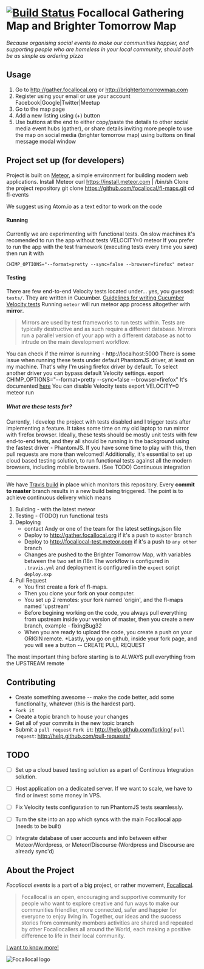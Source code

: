 [![Build Status](https://travis-ci.org/focallocal/fl-maps.svg?branch=master)](https://travis-ci.org/focallocal/fl-maps)
Focallocal Gathering Map and Brighter Tomorrow Map
====================

*Because organising social events to make our communities happier, and supporting people who are homeless in your local community, should both be as simple as ordering pizza*


Usage
-----
1. Go to http://gather.focallocal.org or http://brightertomorrowmap.com
2. Register using your email or use your account Facebook|Google|Twitter|Meetup
3. Go to the map page
4. Add a new listing using (+) button
5. Use buttons at the end to either copy/paste the details to other social media event hubs (gather), or share details inviting more people to use the map on social media (brighter tomorrow map) using buttons on final message modal window



Project set up (for developers)
----------------------------
Project is built on [Meteor](https://github.com/meteor/meteor), a simple environment
for building modern web applications.
Install Meteor
    curl https://install.meteor.com | /bin/sh
Clone the project repository
    git clone https://github.com/focallocal/fl-maps.git
    cd fl-events

We suggest using Atom.io as a text editor to work on the code


#### Running
Currently we are experimenting with functional tests. On slow machines it's recomended to run the app without tests
    VELOCITY=0 meteor
If you prefer to run the app with the test framework (executing tests every time you save) then run it with

    CHIMP_OPTIONS="--format=pretty --sync=false --browser=firefox" meteor


#### Testing
There are few end-to-end Velocity tests located under... yes, you guessed: `tests/`. They are written in Cucumber.
[Guidelines for writing Cucumber Velocity tests](velocity.readme.io/v1.0/docs/getting-started-with-cucumber)
Running `meteor` will run meteor app process altogether with **mirror**.
> Mirrors are used by test frameworks to run tests within. Tests are typically destructive and as such require a different database. Mirrors run a parallel version of your app with a different database as not to intrude on the main development workflow.

You can check if the mirror is running - http://localhost:5000
There is some issue when running these tests under default PhantomJS driver, at least on my machine.
That's why I'm using firefox driver by default. To select another driver you can bypass default Velocity settings.
    export CHIMP_OPTIONS="--format=pretty --sync=false --browser=firefox"
It's documented [here](https://velocity.readme.io/docs/getting-started-with-cucumber#section-chimp-options)
You can disable Velocity tests
    export VELOCITY=0
    meteor run


##### What are these tests for?
Currently, I develop the project with tests disabled and I trigger tests after implementing a feature. It takes some time on my old laptop to run mirror with firefox browser.
Ideally, these tests should be mostly unit tests with few end-to-end tests, and they all should be running in the background using the fastest driver - PhantomJS. If you have some time to play with this, then pull requests are more than welcomed!
Additionally, it's essential to set up cloud based testing solution, to run functional tests against all the modern browsers, including mobile browsers. (See TODO)
Continuous integration


----------------------------
We have [Travis build](https://travis-ci.org/focallocal/fl-maps) in place which monitors this repository.
Every **commit to master** branch results in a new build being triggered.
The point is to achieve continuous delivery which means
1. Building - with the latest meteor
2. Testing - (TODO) run functional tests
3. Deploying
    * contact Andy or one of the team for the latest settings.json file
    * Deploy to http://gather.focallocal.org if it's a push to `master` branch
    * Deploy to http://focallocal-test.meteor.com if it's a push to `any other` branch
    * Changes are pushed to the Brighter Tomorrow Map, with variables between the two set in i18n
The workflow is configured in `.travis.yml` and deployment is configured in the `expect` script `deploy.exp`
4. Pull Request
    * You first create a fork of fl-maps.
    * Then you clone your fork on your computer.
    * You set up 2 remotes: your fork named 'origin', and the fl-maps named 'upstream'
    * Before begining working on the code, you always pull everything from upstream inside your version of master, then you create a new branch, example - fixingBug32
    * When you are ready to upload the code, you create a push on your ORIGIN remote.
    *Lastly, you go on github, inside your fork page, and you will see a button -- CREATE PULL REQUEST

The most important thing before starting is to ALWAYS pull everything from the UPSTREAM remote



Contributing
------------
* Create something awesome -- make the code better, add some functionality,
  whatever (this is the hardest part).
* `Fork it`
* Create a topic branch to house your changes
* Get all of your commits in the new topic branch
* Submit a `pull request`
`Fork it`: http://help.github.com/forking/
`pull request`: http://help.github.com/pull-requests/



TODO
------------
- [ ] Set up a cloud based testing solution as a part of Continous Integration solution.
- [ ] Host application on a dedicated server. If we want to scale, we have to find or invest some money in VPS.
- [ ] Fix Velocity tests configuration to run PhantomJS tests seamlessly.
- [ ] Turn the site into an app which syncs with the main Focallocal app (needs to be built)
- [ ] Integrate database of user accounts and info between either Meteor/Wordpress, or Meteor/Discourse (Wordpress and Discourse are already sync'd)



About the Project
-----------------
*Focallocal events* is a part of a big project, or rather movement, [Focallocal](http://focallocal.org).
> Focallocal is an open, encouraging and supportive community for people who want to explore creative and fun ways to make our communities friendlier, more connected, safer and happier for everyone to enjoy living in.
> Together, our ideas and the success stories from community members activities are shared and repeated by other Focallocallers all around the World, each making a positive difference to life in their local community.


[I want to know more!](http://focallocal.org)


![Focallocal logo](http://news.focallocal.org/wp-content/uploads/2015/02/focallocal-very-low-res1-min.png)

